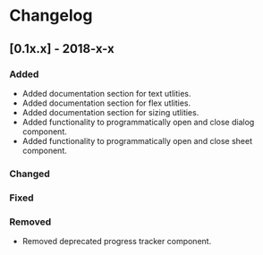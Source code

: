 # Changelog

## [0.1x.x] - 2018-x-x

### Added

- Added documentation section for text utlities.
- Added documentation section for flex utlities.
- Added documentation section for sizing utlities.
- Added functionality to programmatically open and close dialog component.
- Added functionality to programmatically open and close sheet component.

### Changed

### Fixed

### Removed

- Removed deprecated progress tracker component.
